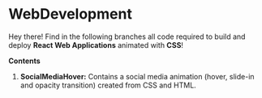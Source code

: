 # WebDevelopment
Hey there! Find in the following branches all code required to build and deploy **React Web Applications** animated with **CSS**!

**Contents**
1) **SocialMediaHover:** Contains a social media animation (hover, slide-in and opacity transition) created from CSS and HTML.
